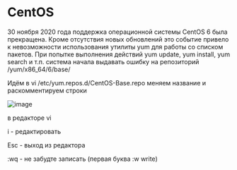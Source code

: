 # CentOS

30 ноября 2020 года поддержка операционной системы CentOS 6 была прекращена. Кроме отсутствия новых обновлений это событие привело к невозможности использования утилиты yum для работы со списком пакетов. При попытке выполнения действий yum update, yum install, yum search и т.п. система начала выдавать ошибку на репозиторий /yum/x86_64/6/base/

Идём в vi /etc/yum.repos.d/CentOS-Base.repo меняем название и раскомментируем строки

![image](https://github.com/user-attachments/assets/5260a5ed-7b64-4cdc-bf59-288c7250a82d)

в редакторе vi 

i - редактировать

Esc - выход из редактора

:wq - не забудте записать (первая буква :w write) 
